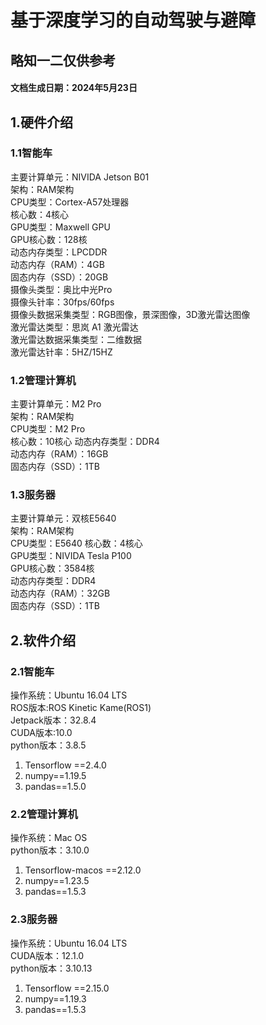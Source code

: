 # 基于深度学习的自动驾驶与避障
## 略知一二仅供参考
#### 文档生成日期：2024年5月23日

## 1.硬件介绍
### 1.1智能车
主要计算单元：NIVIDA Jetson B01  
架构：RAM架构  
CPU类型：Cortex-A57处理器  
核心数：4核心   
GPU类型：Maxwell GPU  
GPU核心数：128核  
动态内存类型：LPCDDR  
动态内存（RAM）：4GB  
固态内存（SSD）：20GB  
摄像头类型：奥比中光Pro  
摄像头针率：30fps/60fps  
摄像头数据采集类型：RGB图像，景深图像，3D激光雷达图像  
激光雷达类型：思岚 A1 激光雷达  
激光雷达数据采集类型：二维数据  
激光雷达针率：5HZ/15HZ

### 1.2管理计算机
主要计算单元：M2 Pro  
架构：RAM架构  
CPU类型：M2 Pro  
核心数：10核心
动态内存类型：DDR4  
动态内存（RAM）：16GB  
固态内存（SSD）：1TB  

### 1.3服务器
主要计算单元：双核E5640  
架构：RAM架构  
CPU类型：E5640
核心数：4核心   
GPU类型：NIVIDA Tesla P100   
GPU核心数：3584核  
动态内存类型：DDR4  
动态内存（RAM）：32GB  
固态内存（SSD）：1TB  

## 2.软件介绍
### 2.1智能车
操作系统：Ubuntu 16.04 LTS  
ROS版本:ROS Kinetic Kame(ROS1)  
Jetpack版本：32.8.4  
CUDA版本:10.0  
python版本：3.8.5  
1. Tensorflow ==2.4.0
2. numpy==1.19.5
3. pandas==1.5.0
### 2.2管理计算机
操作系统：Mac OS  
python版本：3.10.0
1. Tensorflow-macos ==2.12.0
2. numpy==1.23.5
3. pandas==1.5.3
### 2.3服务器
操作系统：Ubuntu 16.04 LTS  
CUDA版本：12.1.0  
python版本：3.10.13
1. Tensorflow ==2.15.0
2. numpy==1.19.3
3. pandas==1.5.3
